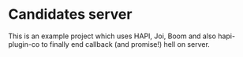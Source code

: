 # Candidates server

This is an example project which uses HAPI, Joi, Boom and also hapi-plugin-co to finally end callback (and promise!) hell on server.
